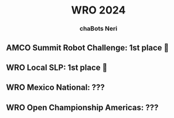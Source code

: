<h1 align="center">WRO 2024</h1>
<h3 align="center">chaBots Neri</h3>

## AMCO Summit Robot Challenge: 1st place 🥇
## WRO Local SLP: 1st place 🥇
## WRO Mexico National: ???
## WRO Open Championship Americas: ???

